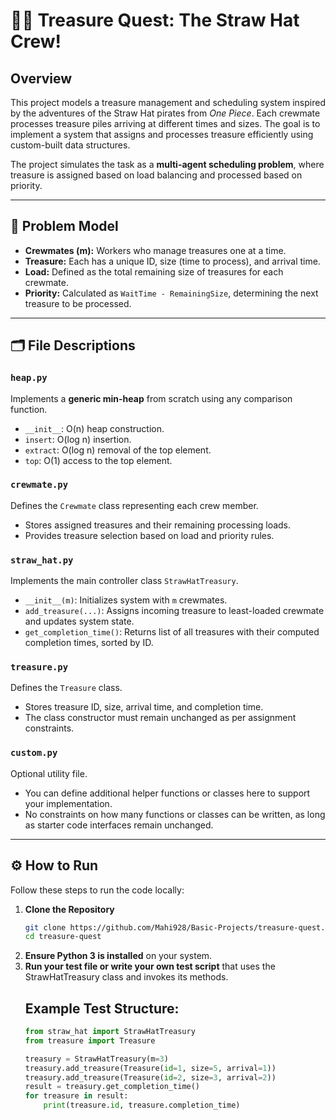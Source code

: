 # 🏴‍☠️ Treasure Quest: The Straw Hat Crew!

## Overview

This project models a treasure management and scheduling system inspired by the adventures of the Straw Hat pirates from *One Piece*. Each crewmate processes treasure piles arriving at different times and sizes. The goal is to implement a system that assigns and processes treasure efficiently using custom-built data structures.

The project simulates the task as a **multi-agent scheduling problem**, where treasure is assigned based on load balancing and processed based on priority.

---

## 🧠 Problem Model

- **Crewmates (m):** Workers who manage treasures one at a time.
- **Treasure:** Each has a unique ID, size (time to process), and arrival time.
- **Load:** Defined as the total remaining size of treasures for each crewmate.
- **Priority:** Calculated as `WaitTime - RemainingSize`, determining the next treasure to be processed.

---

## 🗂 File Descriptions

### `heap.py`
Implements a **generic min-heap** from scratch using any comparison function.
- `__init__`: O(n) heap construction.
- `insert`: O(log n) insertion.
- `extract`: O(log n) removal of the top element.
- `top`: O(1) access to the top element.

### `crewmate.py`
Defines the `Crewmate` class representing each crew member.
- Stores assigned treasures and their remaining processing loads.
- Provides treasure selection based on load and priority rules.

### `straw_hat.py`
Implements the main controller class `StrawHatTreasury`.
- `__init__(m)`: Initializes system with `m` crewmates.
- `add_treasure(...)`: Assigns incoming treasure to least-loaded crewmate and updates system state.
- `get_completion_time()`: Returns list of all treasures with their computed completion times, sorted by ID.

### `treasure.py`
Defines the `Treasure` class.
- Stores treasure ID, size, arrival time, and completion time.
- The class constructor must remain unchanged as per assignment constraints.

### `custom.py`
Optional utility file.
- You can define additional helper functions or classes here to support your implementation.
- No constraints on how many functions or classes can be written, as long as starter code interfaces remain unchanged.

---

## ⚙️ How to Run

Follow these steps to run the code locally:

1. **Clone the Repository**
   ```bash
   git clone https://github.com/Mahi928/Basic-Projects/treasure-quest.git
   cd treasure-quest
2. **Ensure Python 3 is installed** on your system.
3. **Run your test file or write your own test script** that uses the StrawHatTreasury class and invokes its methods.
   ## Example Test Structure:
   ```python
   from straw_hat import StrawHatTreasury
   from treasure import Treasure
   
   treasury = StrawHatTreasury(m=3)
   treasury.add_treasure(Treasure(id=1, size=5, arrival=1))
   treasury.add_treasure(Treasure(id=2, size=3, arrival=2))
   result = treasury.get_completion_time()
   for treasure in result:
       print(treasure.id, treasure.completion_time)
